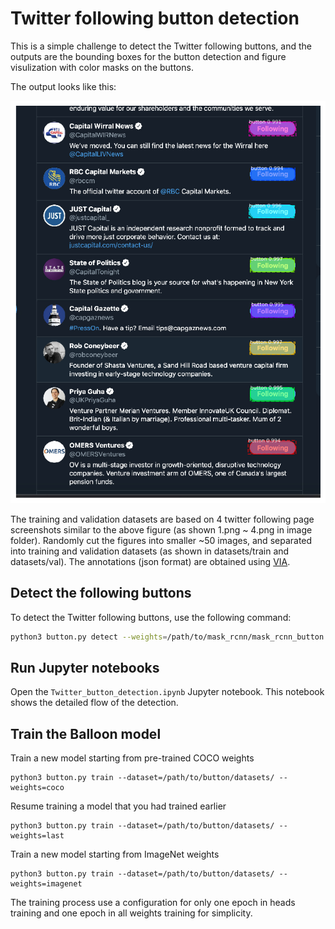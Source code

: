 # Twitter following button detection

This is a simple challenge to detect the Twitter following buttons, and the outputs are the bounding boxes for the button detection and figure visulization with color masks on the buttons.

The output looks like this:

![Twitter following button](https://github.com/jjz369/Mask_RCNN/blob/master/Twitter_button/images/5_detected.png)

The training and validation datasets are based on 4 twitter following page screenshots similar to the above figure (as shown 1.png ~ 4.png in image folder). Randomly cut the figures into smaller ~50 images, and separated into training and validation datasets (as shown in datasets/train and datasets/val). The annotations (json format) are obtained using [VIA](http://www.robots.ox.ac.uk/~vgg/software/via/).  


## Detect the following buttons

To detect the Twitter following buttons, use the following command:

```bash
python3 button.py detect --weights=/path/to/mask_rcnn/mask_rcnn_button.h5 --image=<file name or URL>
```

## Run Jupyter notebooks
Open the `Twitter_button_detection.ipynb` Jupyter notebook. This notebook shows the detailed flow of the detection.
 
## Train the Balloon model

Train a new model starting from pre-trained COCO weights
```
python3 button.py train --dataset=/path/to/button/datasets/ --weights=coco
```

Resume training a model that you had trained earlier
```
python3 button.py train --dataset=/path/to/button/datasets/ --weights=last
```

Train a new model starting from ImageNet weights
```
python3 button.py train --dataset=/path/to/button/datasets/ --weights=imagenet
```

The training process use a configuration for only one epoch in heads training and one epoch in all weights training for simplicity. 
